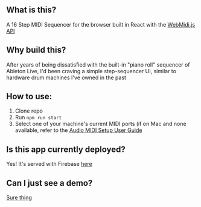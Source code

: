 ## What is this?

A 16 Step MIDI Sequencer for the browser built in React with the [WebMidi.js API](https://webmidijs.org/docs/)

## Why build this?

After years of being dissatisfied with the built-in "piano roll" sequencer of Ableton Live, I'd been craving a simple step-sequencer UI, similar to hardware drum machines I've owned in the past

## How to use:

1. Clone repo
2. Run `npm run start`
3. Select one of your machine's current MIDI ports (if on Mac and none available, refer to the [Audio MIDI Setup User Guide](https://support.apple.com/guide/audio-midi-setup/set-up-midi-devices-ams875bae1e0/mac)

## Is this app currently deployed?

Yes! It's served with Firebase [here](https://react-midi-sequencer.web.app/)

## Can I just see a demo?

[Sure thing](https://www.youtube.com/watch?v=XniKvlTvUpo)
